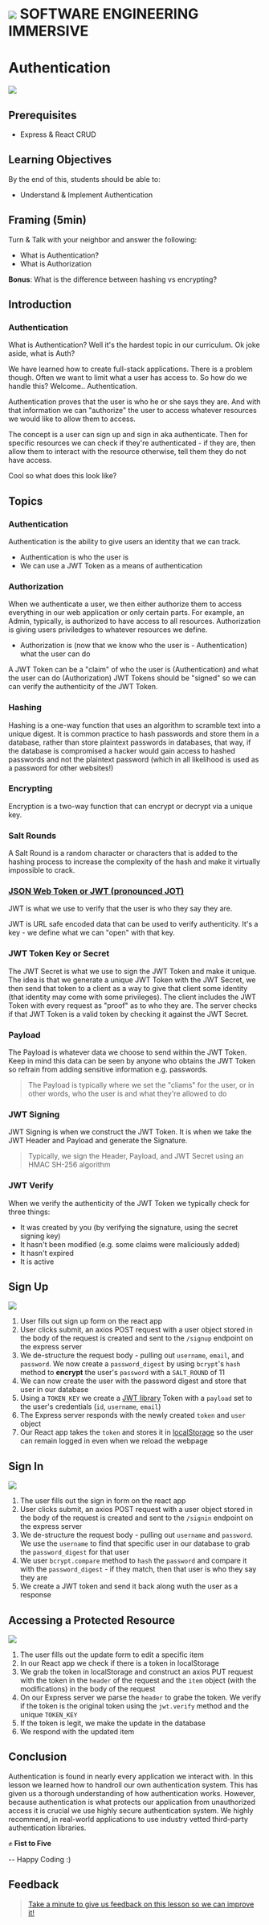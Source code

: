 # ![](https://ga-dash.s3.amazonaws.com/production/assets/logo-9f88ae6c9c3871690e33280fcf557f33.png)  SOFTWARE ENGINEERING IMMERSIVE

# Authentication

![](user-friendly.gif)

## Prerequisites
- Express & React CRUD

## Learning Objectives
By the end of this, students should be able to:
- Understand & Implement Authentication

## Framing (5min)
Turn & Talk with your neighbor and answer the following:
- What is Authentication?
- What is Authorization

**Bonus**: What is the difference between hashing vs encrypting?


## Introduction

### Authentication

What is Authentication? Well it's the hardest topic in our curriculum. Ok joke aside, what is Auth?

We have learned how to create full-stack applications. There is a problem though. Often we want to limit what a user has access to. So how do we handle this? Welcome.. Authentication.

Authentication proves that the user is who he or she says they are. And with that information we can "authorize" the user to access whatever resources we would like to allow them to access.

The concept is a user can sign up and sign in aka authenticate. Then for specific resources we can check if they're authenticated - if they are, then allow them to interact with the resource otherwise, tell them they do not have access.

Cool so what does this look like?

## Topics

### Authentication
Authentication is the ability to give users an identity that we can track.
- Authentication is who the user is
- We can use a JWT Token as a means of authentication
### Authorization
When we authenticate a user, we then either authorize them to access everything in our web application or only certain parts. For example, an Admin, typically, is authorized to have access to all resources. Authorization is giving users priviledges to whatever resources we define.
- Authorization is (now that we know who the user is - Authentication) what the user can do

A JWT Token can be a "claim" of who the user is (Authentication) and what the user can do (Authorization)
JWT Tokens should be "signed" so we can can verify the authenticity of the JWT Token.
### Hashing
Hashing is a one-way function that uses an algorithm to scramble text into a unique digest. It is common practice to hash passwords and store them in a database, rather than store plaintext passwords in databases, that way, if the database is compromised a hacker would gain access to hashed passwords and not the plaintext password (which in all likelihood is used as a password for other websites!)
### Encrypting
Encryption is a two-way function that can encrypt or decrypt via a unique key.
### Salt Rounds
A Salt Round is a random character or characters that is added to the hashing process to increase the complexity of the hash and make it virtually impossible to crack.
### [JSON Web Token or JWT (pronounced JOT)](https://jwt.io/introduction)
JWT is what we use to verify that the user is who they say they are.

JWT is URL safe encoded data that can be used to verify authenticity. It's a key - we define what we can "open" with that key.
### JWT Token Key or Secret
The JWT Secret is what we use to sign the JWT Token and make it unique. The idea is that we generate a unique JWT Token with the JWT Secret, we then send that token to a client as a way to give that client some identity (that identity may come with some privileges). The client includes the JWT Token with every request as "proof" as to who they are. The server checks if that JWT Token is a valid token by checking it against the JWT Secret.
### Payload
The Payload is whatever data we choose to send within the JWT Token. Keep in mind this data can be seen by anyone who obtains the JWT Token so refrain from adding sensitive information e.g. passwords.
> The Payload is typically where we set the "cliams" for the user, or in other words, who the user is and what they're allowed to do
### JWT Signing
JWT Signing is when we construct the JWT Token. It is when we take the JWT Header and Payload and generate the Signature.
> Typically, we sign the Header, Payload, and JWT Secret using an HMAC SH-256 algorithm

### JWT Verify
When we verify the authenticity of the JWT Token we typically check for three things: 
- It was created by you (by verifying the signature, using the secret signing key)
- It hasn't been modified (e.g. some claims were maliciously added)
- It hasn't expired
- It is active

## Sign Up

![](signUp.png)

1. User fills out sign up form on the react app
2. User clicks submit, an axios POST request with a user object stored in the body of the request is created and sent to the `/signup` endpoint on the express server
3. We de-structure the request body - pulling out `username`, `email`, and `password`. We now create a `password_digest` by using `bcrypt`'s `hash` method to **encrypt** the user's `password` with a `SALT_ROUND` of 11
4. We can now create the user with the password digest and store that user in our database
5. Using a `TOKEN_KEY` we create a [JWT library](https://jwt.io) Token with a `payload` set to the user's credentials (`id`, `username`, `email`)
6. The Express server responds with the newly created `token` and `user` object
7. Our React app takes the `token` and stores it in [localStorage](https://developer.mozilla.org/en-US/docs/Web/API/Window/localStorage) so the user can remain logged in even when we reload the webpage


## Sign In

![](signIn.png)

1. The user fills out the sign in form on the react app
2. User clicks submit, an axios POST request with a user object stored in the body of the request is created and sent to the `/signin` endpoint on the express server
3. We de-structure the request body - pulling out `username` and `password`. We use the `username` to find that specific user in our database to grab the `password_digest` for that user
4. We user `bcrypt.compare` method to `hash` the `password` and compare it with the `password_digest` - if they match, then that user is who they say they are
5. We create a JWT token and send it back along wuth the user as a response

## Accessing a Protected Resource

![](protected.png)

1. The user fills out the update form to edit a specific item
2. In our React app we check if there is a token in localStorage
3. We grab the token in localStorage and construct an axios PUT request with the token in the `header` of the request and the `item` object (with the modifications) in the body of the request
4. On our Express server we parse the `header` to grabe the token. We verify if the token is the original token using the `jwt.verify` method and the unique `TOKEN_KEY`
5. If the token is legit, we make the update in the database
6. We respond with the updated item

## Conclusion

Authentication is found in nearly every application we interact with. In this lesson we learned how to handroll our own authentication system. This has given us a thorough understanding of how authentication works. However, because authentication is what protects our application from unauthorized access it is crucial we use highly secure authentication system. We highly recommend, in real-world applications to use industry vetted third-party authentication libraries.

✊ **Fist to Five**

-- Happy Coding :)

## Feedback

> [Take a minute to give us feedback on this lesson so we can improve it!](https://forms.gle/vgUoXbzxPWf4oPCX6)

